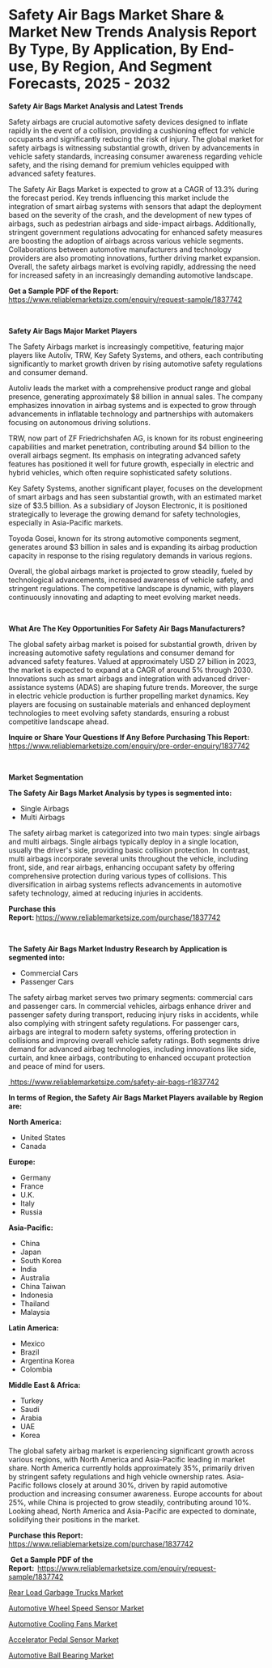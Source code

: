 <p><h1>Safety Air Bags Market Share & Market New Trends Analysis Report By Type, By Application, By End-use, By Region, And Segment Forecasts, 2025 - 2032</h1></p><p><strong>Safety Air Bags Market Analysis and Latest Trends</strong></p>
<p><p>Safety airbags are crucial automotive safety devices designed to inflate rapidly in the event of a collision, providing a cushioning effect for vehicle occupants and significantly reducing the risk of injury. The global market for safety airbags is witnessing substantial growth, driven by advancements in vehicle safety standards, increasing consumer awareness regarding vehicle safety, and the rising demand for premium vehicles equipped with advanced safety features.</p><p>The Safety Air Bags Market is expected to grow at a CAGR of 13.3% during the forecast period. Key trends influencing this market include the integration of smart airbag systems with sensors that adapt the deployment based on the severity of the crash, and the development of new types of airbags, such as pedestrian airbags and side-impact airbags. Additionally, stringent government regulations advocating for enhanced safety measures are boosting the adoption of airbags across various vehicle segments. Collaborations between automotive manufacturers and technology providers are also promoting innovations, further driving market expansion. Overall, the safety airbags market is evolving rapidly, addressing the need for increased safety in an increasingly demanding automotive landscape.</p></p>
<p><strong>Get a Sample PDF of the Report:&nbsp;</strong> <a href="https://www.reliablemarketsize.com/enquiry/request-sample/1837742?utm_campaign=1898&utm_medium=2&utm_source=Github&utm_content=ia&utm_term=30032025&utm_id=safety-air-bags">https://www.reliablemarketsize.com/enquiry/request-sample/1837742</a></p>
<p>&nbsp;</p>
<p><strong>Safety Air Bags Major Market Players</strong></p>
<p><p>The Safety Airbags market is increasingly competitive, featuring major players like Autoliv, TRW, Key Safety Systems, and others, each contributing significantly to market growth driven by rising automotive safety regulations and consumer demand. </p><p>Autoliv leads the market with a comprehensive product range and global presence, generating approximately $8 billion in annual sales. The company emphasizes innovation in airbag systems and is expected to grow through advancements in inflatable technology and partnerships with automakers focusing on autonomous driving solutions.</p><p>TRW, now part of ZF Friedrichshafen AG, is known for its robust engineering capabilities and market penetration, contributing around $4 billion to the overall airbags segment. Its emphasis on integrating advanced safety features has positioned it well for future growth, especially in electric and hybrid vehicles, which often require sophisticated safety solutions.</p><p>Key Safety Systems, another significant player, focuses on the development of smart airbags and has seen substantial growth, with an estimated market size of $3.5 billion. As a subsidiary of Joyson Electronic, it is positioned strategically to leverage the growing demand for safety technologies, especially in Asia-Pacific markets.</p><p>Toyoda Gosei, known for its strong automotive components segment, generates around $3 billion in sales and is expanding its airbag production capacity in response to the rising regulatory demands in various regions.</p><p>Overall, the global airbags market is projected to grow steadily, fueled by technological advancements, increased awareness of vehicle safety, and stringent regulations. The competitive landscape is dynamic, with players continuously innovating and adapting to meet evolving market needs.</p></p>
<p>&nbsp;</p>
<p><strong>What Are The Key Opportunities For Safety Air Bags Manufacturers?</strong></p>
<p><p>The global safety airbag market is poised for substantial growth, driven by increasing automotive safety regulations and consumer demand for advanced safety features. Valued at approximately USD 27 billion in 2023, the market is expected to expand at a CAGR of around 5% through 2030. Innovations such as smart airbags and integration with advanced driver-assistance systems (ADAS) are shaping future trends. Moreover, the surge in electric vehicle production is further propelling market dynamics. Key players are focusing on sustainable materials and enhanced deployment technologies to meet evolving safety standards, ensuring a robust competitive landscape ahead.</p></p>
<p><strong>Inquire or Share Your Questions If Any Before Purchasing This Report:</strong> <a href="https://www.reliablemarketsize.com/enquiry/pre-order-enquiry/1837742?utm_campaign=1898&utm_medium=2&utm_source=Github&utm_content=ia&utm_term=30032025&utm_id=safety-air-bags">https://www.reliablemarketsize.com/enquiry/pre-order-enquiry/1837742</a></p>
<p>&nbsp;</p>
<p><strong>Market Segmentation</strong></p>
<p><strong>The Safety Air Bags Market Analysis by types is segmented into:</strong></p>
<p><ul><li>Single Airbags</li><li>Multi Airbags</li></ul></p>
<p><p>The safety airbag market is categorized into two main types: single airbags and multi airbags. Single airbags typically deploy in a single location, usually the driver's side, providing basic collision protection. In contrast, multi airbags incorporate several units throughout the vehicle, including front, side, and rear airbags, enhancing occupant safety by offering comprehensive protection during various types of collisions. This diversification in airbag systems reflects advancements in automotive safety technology, aimed at reducing injuries in accidents.</p></p>
<p><strong>Purchase this Report:&nbsp;</strong><a href="https://www.reliablemarketsize.com/purchase/1837742?utm_campaign=1898&utm_medium=2&utm_source=Github&utm_content=ia&utm_term=30032025&utm_id=safety-air-bags">https://www.reliablemarketsize.com/purchase/1837742</a></p>
<p>&nbsp;</p>
<p><strong>The Safety Air Bags Market Industry Research by Application is segmented into:</strong></p>
<p><ul><li>Commercial Cars</li><li>Passenger Cars</li></ul></p>
<p><p>The safety airbag market serves two primary segments: commercial cars and passenger cars. In commercial vehicles, airbags enhance driver and passenger safety during transport, reducing injury risks in accidents, while also complying with stringent safety regulations. For passenger cars, airbags are integral to modern safety systems, offering protection in collisions and improving overall vehicle safety ratings. Both segments drive demand for advanced airbag technologies, including innovations like side, curtain, and knee airbags, contributing to enhanced occupant protection and peace of mind for users.</p></p>
<p><a href="https://www.reliablemarketsize.com/safety-air-bags-r1837742?utm_campaign=1898&utm_medium=2&utm_source=Github&utm_content=ia&utm_term=30032025&utm_id=safety-air-bags">&nbsp;https://www.reliablemarketsize.com/safety-air-bags-r1837742</a></p>
<p><strong>In terms of Region, the Safety Air Bags Market Players available by Region are:</strong></p>
<p>
    <p> <strong> North America: </strong>
        <ul>
            <li>United States</li>
            <li>Canada</li>
        </ul>
        </p> 
    <p> <strong> Europe: </strong>
        <ul>
            <li>Germany</li>
            <li>France</li>
            <li>U.K.</li>
            <li>Italy</li>
            <li>Russia</li>
        </ul>
        </p> 
    <p> <strong> Asia-Pacific: </strong>
        <ul>
            <li>China</li>
            <li>Japan</li>
            <li>South Korea</li>
            <li>India</li>
            <li>Australia</li>
            <li>China Taiwan</li>
            <li>Indonesia</li>
            <li>Thailand</li>
            <li>Malaysia</li>
        </ul>
        </p> 
    <p> <strong> Latin America: </strong>
        <ul>
            <li>Mexico</li>
            <li>Brazil</li>
            <li>Argentina Korea</li>
            <li>Colombia</li>
        </ul>
        </p> 
    <p> <strong> Middle East & Africa: </strong>
        <ul>
            <li>Turkey</li>
            <li>Saudi</li>
            <li>Arabia</li>
            <li>UAE</li>
            <li>Korea</li>
        </ul>
    </p>
    </p>
<p><p>The global safety airbag market is experiencing significant growth across various regions, with North America and Asia-Pacific leading in market share. North America currently holds approximately 35%, primarily driven by stringent safety regulations and high vehicle ownership rates. Asia-Pacific follows closely at around 30%, driven by rapid automotive production and increasing consumer awareness. Europe accounts for about 25%, while China is projected to grow steadily, contributing around 10%. Looking ahead, North America and Asia-Pacific are expected to dominate, solidifying their positions in the market.</p></p>
<p><strong>Purchase this Report: </strong><a href="https://www.reliablemarketsize.com/purchase/1837742?utm_campaign=1898&utm_medium=2&utm_source=Github&utm_content=ia&utm_term=30032025&utm_id=safety-air-bags">https://www.reliablemarketsize.com/purchase/1837742</a></p>
<p>&nbsp;<strong>Get a Sample PDF of the Report:&nbsp;&nbsp;</strong><a href="https://www.reliablemarketsize.com/enquiry/request-sample/1837742?utm_campaign=1898&utm_medium=2&utm_source=Github&utm_content=ia&utm_term=30032025&utm_id=safety-air-bags">https://www.reliablemarketsize.com/enquiry/request-sample/1837742</a></p>
<p><strong></strong></p>
<p><p><a href="https://github.com/poskaturovtl/Market-Research-Report-List-1/blob/main/rear-load-garbage-trucks-market.md?utm_campaign=1898&utm_medium=2&utm_source=Github&utm_content=ia&utm_term=30032025&utm_id=safety-air-bags">Rear Load Garbage Trucks Market</a></p><p><a href="https://github.com/rafiishibu00/Market-Research-Report-List-1/blob/main/automotive-wheel-speed-sensor-market.md?utm_campaign=1898&utm_medium=2&utm_source=Github&utm_content=ia&utm_term=30032025&utm_id=safety-air-bags">Automotive Wheel Speed Sensor Market</a></p><p><a href="https://github.com/paulierasho/Market-Research-Report-List-1/blob/main/automotive-cooling-fans-market.md?utm_campaign=1898&utm_medium=2&utm_source=Github&utm_content=ia&utm_term=30032025&utm_id=safety-air-bags">Automotive Cooling Fans Market</a></p><p><a href="https://github.com/duerknikko44/Market-Research-Report-List-1/blob/main/accelerator-pedal-sensor-market.md?utm_campaign=1898&utm_medium=2&utm_source=Github&utm_content=ia&utm_term=30032025&utm_id=safety-air-bags">Accelerator Pedal Sensor Market</a></p><p><a href="https://github.com/kreilkoffas4/Market-Research-Report-List-1/blob/main/automotive-ball-bearing-market.md?utm_campaign=1898&utm_medium=2&utm_source=Github&utm_content=ia&utm_term=30032025&utm_id=safety-air-bags">Automotive Ball Bearing Market</a></p></p>